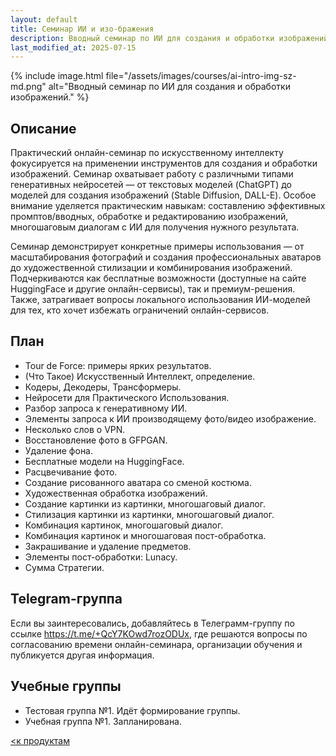 ```yaml
---
layout: default
title: Семинар ИИ и изо-бражения
description: Вводный семинар по ИИ для создания и обработки изображений
last_modified_at: 2025-07-15
---
```


{% include image.html file="/assets/images/courses/ai-intro-img-sz-md.png" alt="Вводный семинар по ИИ для создания и обработки изображений." %}

## Описание

Практический онлайн-семинар по искусственному интеллекту фокусируется на применении инструментов для создания и обработки изображений. Семинар охватывает работу с различными типами генеративных нейросетей — от текстовых моделей (ChatGPT) до моделей для создания изображений (Stable Diffusion, DALL-E). Особое внимание уделяется практическим навыкам: составлению эффективных промптов/вводных, обработке и редактированию изображений, многошаговым диалогам с ИИ для получения нужного результата.

Семинар демонстрирует конкретные примеры использования — от масштабирования фотографий и создания профессиональных аватаров до художественной стилизации и комбинирования изображений. Подчеркиваются как бесплатные возможности (доступные на сайте HuggingFace и другие онлайн-сервисы), так и премиум-решения. Также, затрагивает вопросы локального использования ИИ-моделей для тех, кто хочет избежать ограничений онлайн-сервисов.

## План

- Tour de Force: примеры ярких результатов.
- (Что Такое) Искусственный Интеллект, определение.
- Кодеры, Декодеры, Трансформеры.
- Нейросети для Практического Использования.
- Разбор запроса к генеративному ИИ.
- Элементы запроса к ИИ производящему фото/видео изображение.
- Несколько слов о VPN.
- Восстановление фото в GFPGAN.
- Удаление фона.
- Бесплатные модели на HuggingFace.
- Расцвечивание фото.
- Создание рисованного аватара со сменой костюма.
- Художественная обработка изображений.
- Создание картинки из картинки, многошаговый диалог.
- Стилизация картинки из картинки, многошаговый диалог.
- Комбинация картинок, многошаговый диалог.
- Комбинация картинок и многошаговая пост-обработка.
- Закрашивание и удаление предметов.
- Элементы пост-обработки: Lunacy.
- Сумма Стратегии.

## Telegram-группа

Если вы заинтересовались, добавляйтесь в Телеграмм-группу по ссылке <a href="https://t.me/+QcY7KOwd7rozODUx" target="_blank">https://t.me/+QcY7KOwd7rozODUx</a>, где решаются вопросы по согласованию времени онлайн-семинара, организации обучения и публикуется другая информация.

## Учебные группы

- Тестовая группа №1. Идёт формирование группы.
- Учебная группа №1. Запланирована.

[<к продуктам](/products/)


